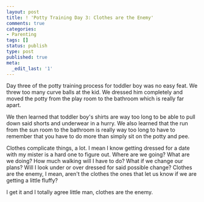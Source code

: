 ```yaml
---
layout: post
title: ! 'Potty Training Day 3: Clothes are the Enemy'
comments: true
categories:
- Parenting
tags: []
status: publish
type: post
published: true
meta:
  _edit_last: '1'
---
```

Day three of the potty training process for toddler boy was no easy feat.  We threw too many curve balls at the kid.  We dressed him completely and moved the potty from the play room to the bathroom which is really far apart.

We then learned that toddler boy's shirts are way too long to be able to pull down said shorts and underwear in a hurry.  We also learned that the run from the sun room to the bathroom is really way too long to have to remember that you have to do more than simply sit on the potty and pee.

Clothes complicate things, a lot.  I mean I know getting dressed for a date with my mister is a hard one to figure out.   Where are we going?  What are we doing?  How much walking will I have to do?  What if we change our plans?  Will I look under or over dressed for said possible change?  Clothes are the enemy, I mean, aren't the clothes the ones that let us know if we are getting a little fluffy?

I get it and I totally agree little man, clothes are the enemy.
